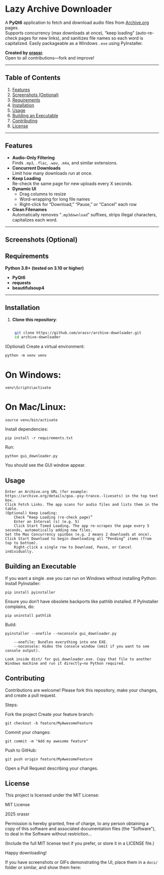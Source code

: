 # Lazy Archive Downloader

A **PyQt6** application to fetch and download audio files from [Archive.org](https://archive.org/) pages.  
Supports concurrency (max downloads at once), “keep loading” (auto-re-check pages for new links), and sanitizes file names so each word is capitalized. Easily packageable as a Windows `.exe` using PyInstaller.

**Created by [orassr](https://github.com/orassr).**  
Open to all contributions—fork and improve!

---

## Table of Contents

1. [Features](#features)  
2. [Screenshots (Optional)](#screenshots-optional)  
3. [Requirements](#requirements)  
4. [Installation](#installation)  
5. [Usage](#usage)  
6. [Building an Executable](#building-an-executable)  
7. [Contributing](#contributing)  
8. [License](#license)

---

## Features

- **Audio-Only Filtering**  
  Finds `.mp3`, `.flac`, `.wav`, `.m4a`, and similar extensions.  
- **Concurrent Downloads**  
  Limit how many downloads run at once.  
- **Keep Loading**  
  Re-check the same page for new uploads every X seconds.  
- **Dynamic UI**  
  - Drag columns to resize  
  - Word-wrapping for long file names  
  - Right-click for “Download,” “Pause,” or “Cancel” each row  
- **Clean Filenames**  
  Automatically removes “`.mp3download`” suffixes, strips illegal characters, capitalizes each word.

---

## Screenshots (Optional)

## Requirements

 **Python 3.8+ (tested on 3.10 or higher)**
- **PyQt6**
- **requests**
- **beautifulsoup4**

---

## Installation

1. **Clone this repository**:
   ```bash

    git clone https://github.com/orassr/archive-downloader.git
    cd archive-downloader

(Optional) Create a virtual environment:
   
    python -m venv venv

# On Windows:
    venv\Scripts\activate
# On Mac/Linux:
    source venv/bin/activate

Install dependencies:
    
    pip install -r requirements.txt

Run:

    python gui_downloader.py

You should see the GUI window appear.

## Usage

    Enter an Archive.org URL (for example:
    https://archive.org/details/goa.-psy-trance.-livesets) in the top text box.
    Click Fetch Links. The app scans for audio files and lists them in the table.
    (Optional) Keep Loading:
        Check “Keep Loading (re-check page)”
        Enter an Interval (s) (e.g. 5)
        Click Start Timed Loading. The app re-scrapes the page every 5 seconds, automatically adding new files.
    Set the Max Concurrency spinbox (e.g. 2 means 2 downloads at once).
    Click Start Download to begin downloading all “Pending” items (from top to bottom).
        Right-click a single row to Download, Pause, or Cancel individually.

## Building an Executable

If you want a single .exe you can run on Windows without installing Python:
    Install PyInstaller:
    
    pip install pyinstaller

Ensure you don’t have obsolete backports like pathlib installed. If PyInstaller complains, do:
    
    pip uninstall pathlib

Build:

    pyinstaller --onefile --noconsole gui_downloader.py

        --onefile: Bundles everything into one EXE.
        --noconsole: Hides the console window (omit if you want to see console output).

    Look inside dist/ for gui_downloader.exe. Copy that file to another Windows machine and run it directly—no Python required.

## Contributing

Contributions are welcome! Please fork this repository, make your changes, and create a pull request.

Steps:

Fork the project
Create your feature branch:
    
    git checkout -b feature/MyAwesomeFeature

Commit your changes:

    git commit -m "Add my awesome feature"

Push to GitHub:

    git push origin feature/MyAwesomeFeature

Open a Pull Request describing your changes.

## License

This project is licensed under the MIT License:

MIT License

2025 orassr

Permission is hereby granted, free of charge, to any person obtaining a copy
of this software and associated documentation files (the "Software"), to deal
in the Software without restriction...

(Include the full MIT license text if you prefer, or store it in a LICENSE file.)

Happy downloading!



If you have screenshots or GIFs demonstrating the UI, place them in a `docs/` folder or similar, and show them here:

```md
